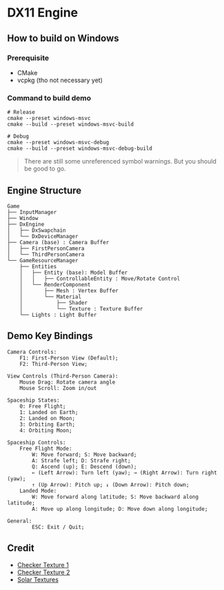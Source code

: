 # DX11 Engine

## How to build on Windows

### Prerequisite

- CMake
- vcpkg (tho not necessary yet)

### Command to build demo

```shell
# Release
cmake --preset windows-msvc
cmake --build --preset windows-msvc-build

# Debug
cmake --preset windows-msvc-debug
cmake --build --preset windows-msvc-debug-build
```

> There are still some unreferenced symbol warnings. But you should be good to go.

## Engine Structure

```
Game
├── InputManager
├── Window
├── DxEngine
│   ├── DxSwapchain
│   └── DxDeviceManager
├── Camera (base) : Camera Buffer
│   ├── FirstPersonCamera
│   └── ThirdPersonCamera
└── GameResourceManager
    ├── Entities
    │   ├── Entity (base): Model Buffer
    │   │   ├── ControllableEntity : Move/Rotate Control
    │   └── RenderComponent
    │       ├── Mesh : Vertex Buffer
    │       └── Material
    │           ├── Shader
    │           └── Texture : Texture Buffer
    └── Lights : Light Buffer
```

## Demo Key Bindings

```
Camera Controls:
    F1: First-Person View (Default);
    F2: Third-Person View;

View Controls (Third-Person Camera):
    Mouse Drag: Rotate camera angle
    Mouse Scroll: Zoom in/out

Spaceship States:
    0: Free Flight;
    1: Landed on Earth;
    2: Landed on Moon;
    3: Orbiting Earth;
    4: Orbiting Moon;

Spaceship Controls:
    Free Flight Mode:
        W: Move forward; S: Move backward;
        A: Strafe left; D: Strafe right;
        Q: Ascend (up); E: Descend (down);
        ← (Left Arrow): Turn left (yaw); → (Right Arrow): Turn right (yaw);
        ↑ (Up Arrow): Pitch up; ↓ (Down Arrow): Pitch down;
    Landed Mode:
        W: Move forward along latitude; S: Move backward along latitude;
        A: Move up along longitude; D: Move down along longitude;

General:
        ESC: Exit / Quit;
```

## Credit

- [Checker Texture 1](https://polycount.com/discussion/186513/free-checker-pattern-texture)
- [Checker Texture 2](https://www.oxpal.com/uv-checker-texture.html)
- [Solar Textures](https://www.solarsystemscope.com/textures/)
